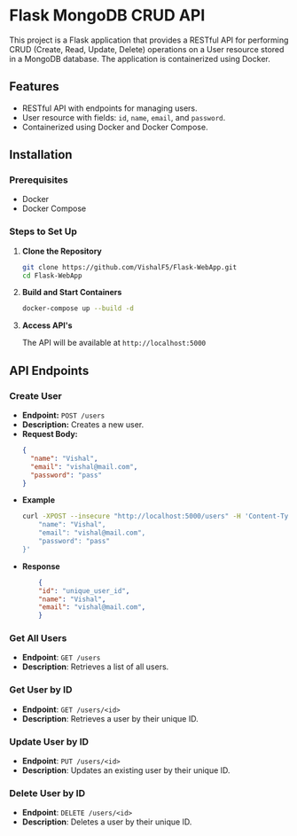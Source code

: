 # Flask MongoDB CRUD API

This project is a Flask application that provides a RESTful API for performing CRUD (Create, Read, Update, Delete) operations on a User resource stored in a MongoDB database. The application is containerized using Docker.

## Features

- RESTful API with endpoints for managing users.
- User resource with fields: `id`, `name`, `email`, and `password`.
- Containerized using Docker and Docker Compose.


## Installation

### Prerequisites

- Docker
- Docker Compose

### Steps to Set Up

1. **Clone the Repository**

   ```bash
   git clone https://github.com/VishalF5/Flask-WebApp.git
   cd Flask-WebApp
    ```

2. **Build and Start Containers**
    ```bash
    docker-compose up --build -d
    ```

3. **Access API's**

    The API will be available at ``` http://localhost:5000 ```


## API Endpoints

### Create User

- **Endpoint:** `POST /users`
- **Description:** Creates a new user.
- **Request Body:**
  ```json
  {
    "name": "Vishal",
    "email": "vishal@mail.com",
    "password": "pass"
  }
  ```
- **Example** 
    ```bash
    curl -XPOST --insecure "http://localhost:5000/users" -H 'Content-Type: application/json' -d '{
        "name": "Vishal",
        "email": "vishal@mail.com",
        "password": "pass"
    }'
    ```
- **Response**
    ```json
        {
        "id": "unique_user_id",
        "name": "Vishal",
        "email": "vishal@mail.com",
        }
    ```

### Get All Users

- **Endpoint**: `GET /users`
- **Description**: Retrieves a list of all users.



### Get User by ID

- **Endpoint**: `GET /users/<id>`
- **Description**: Retrieves a user by their unique ID.


### Update User by ID

- **Endpoint**: `PUT /users/<id>`
- **Description**: Updates an existing user by their unique ID.


### Delete User by ID

- **Endpoint**: `DELETE /users/<id>`
- **Description**: Deletes a user by their unique ID.
